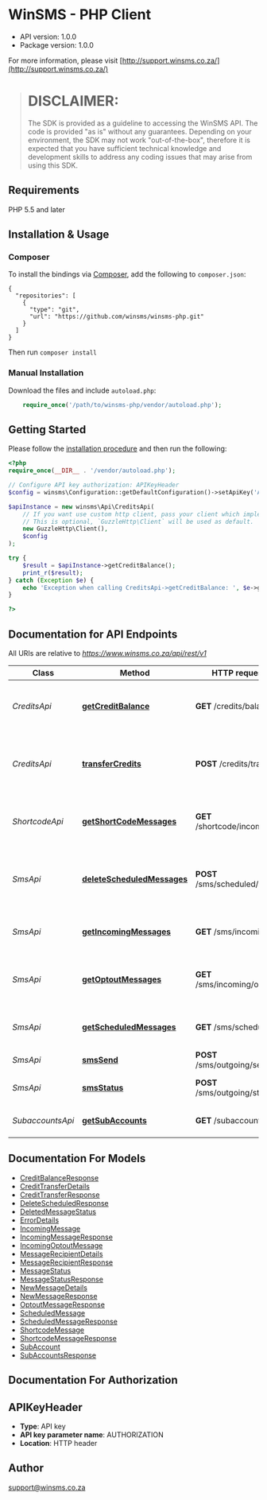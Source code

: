 # WinSMS - PHP Client

- API version: 1.0.0
- Package version: 1.0.0

For more information, please visit [http://support.winsms.co.za/](http://support.winsms.co.za/)

> # DISCLAIMER:
> The SDK is provided as a guideline to accessing the WinSMS API. The code is provided "as is" without any guarantees. Depending on your environment, the SDK may not work "out-of-the-box", therefore it is expected that you have sufficient technical knowledge and development skills to address any coding issues that may arise from using this SDK.

## Requirements

PHP 5.5 and later

## Installation & Usage
### Composer

To install the bindings via [Composer](http://getcomposer.org/), add the following to `composer.json`:

```
{
  "repositories": [
    {
      "type": "git",
      "url": "https://github.com/winsms/winsms-php.git"
    }
  ]
}
```

Then run `composer install`

### Manual Installation

Download the files and include `autoload.php`:

```php
    require_once('/path/to/winsms-php/vendor/autoload.php');
```

## Getting Started

Please follow the [installation procedure](#installation--usage) and then run the following:

```php
<?php
require_once(__DIR__ . '/vendor/autoload.php');

// Configure API key authorization: APIKeyHeader
$config = winsms\Configuration::getDefaultConfiguration()->setApiKey('AUTHORIZATION', 'YOUR_API_KEY');

$apiInstance = new winsms\Api\CreditsApi(
    // If you want use custom http client, pass your client which implements `GuzzleHttp\ClientInterface`.
    // This is optional, `GuzzleHttp\Client` will be used as default.
    new GuzzleHttp\Client(),
    $config
);

try {
    $result = $apiInstance->getCreditBalance();
    print_r($result);
} catch (Exception $e) {
    echo 'Exception when calling CreditsApi->getCreditBalance: ', $e->getMessage(), PHP_EOL;
}

?>
```

## Documentation for API Endpoints

All URIs are relative to *https://www.winsms.co.za/api/rest/v1*

Class | Method | HTTP request | Description
------------ | ------------- | ------------- | -------------
*CreditsApi* | [**getCreditBalance**](docs/Api/CreditsApi.md#getcreditbalance) | **GET** /credits/balance | Get your current WinSMS credit balance
*CreditsApi* | [**transferCredits**](docs/Api/CreditsApi.md#transfercredits) | **POST** /credits/transfer | Transfer credits between main and sub accounts.
*ShortcodeApi* | [**getShortCodeMessages**](docs/Api/ShortcodeApi.md#getshortcodemessages) | **GET** /shortcode/incoming | Get a list of incoming short/long code messages
*SmsApi* | [**deleteScheduledMessages**](docs/Api/SmsApi.md#deletescheduledmessages) | **POST** /sms/scheduled/delete | Delete scheduled SMS messages and refund credits
*SmsApi* | [**getIncomingMessages**](docs/Api/SmsApi.md#getincomingmessages) | **GET** /sms/incoming | Get a list of incoming SMS messages
*SmsApi* | [**getOptoutMessages**](docs/Api/SmsApi.md#getoptoutmessages) | **GET** /sms/incoming/optout | Get a list of incoming opt-out SMS messages
*SmsApi* | [**getScheduledMessages**](docs/Api/SmsApi.md#getscheduledmessages) | **GET** /sms/scheduled | Get a list of scheduled SMS messages
*SmsApi* | [**smsSend**](docs/Api/SmsApi.md#smssend) | **POST** /sms/outgoing/send | Send SMS messages
*SmsApi* | [**smsStatus**](docs/Api/SmsApi.md#smsstatus) | **POST** /sms/outgoing/status | Get SMS delivery statuses
*SubaccountsApi* | [**getSubAccounts**](docs/Api/SubaccountsApi.md#getsubaccounts) | **GET** /subaccounts | Get a list of all Sub Accounts.


## Documentation For Models

 - [CreditBalanceResponse](docs/Model/CreditBalanceResponse.md)
 - [CreditTransferDetails](docs/Model/CreditTransferDetails.md)
 - [CreditTransferResponse](docs/Model/CreditTransferResponse.md)
 - [DeleteScheduledResponse](docs/Model/DeleteScheduledResponse.md)
 - [DeletedMessageStatus](docs/Model/DeletedMessageStatus.md)
 - [ErrorDetails](docs/Model/ErrorDetails.md)
 - [IncomingMessage](docs/Model/IncomingMessage.md)
 - [IncomingMessageResponse](docs/Model/IncomingMessageResponse.md)
 - [IncomingOptoutMessage](docs/Model/IncomingOptoutMessage.md)
 - [MessageRecipientDetails](docs/Model/MessageRecipientDetails.md)
 - [MessageRecipientResponse](docs/Model/MessageRecipientResponse.md)
 - [MessageStatus](docs/Model/MessageStatus.md)
 - [MessageStatusResponse](docs/Model/MessageStatusResponse.md)
 - [NewMessageDetails](docs/Model/NewMessageDetails.md)
 - [NewMessageResponse](docs/Model/NewMessageResponse.md)
 - [OptoutMessageResponse](docs/Model/OptoutMessageResponse.md)
 - [ScheduledMessage](docs/Model/ScheduledMessage.md)
 - [ScheduledMessageResponse](docs/Model/ScheduledMessageResponse.md)
 - [ShortcodeMessage](docs/Model/ShortcodeMessage.md)
 - [ShortcodeMessageResponse](docs/Model/ShortcodeMessageResponse.md)
 - [SubAccount](docs/Model/SubAccount.md)
 - [SubAccountsResponse](docs/Model/SubAccountsResponse.md)


## Documentation For Authorization


## APIKeyHeader

- **Type**: API key
- **API key parameter name**: AUTHORIZATION
- **Location**: HTTP header


## Author

support@winsms.co.za


